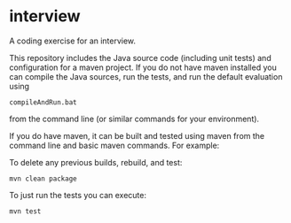 interview
=========

A coding exercise for an interview.

This repository includes the Java source code (including unit tests) and configuration for a maven project. If you do not have maven installed you can compile the Java sources, run the tests, and run the default evaluation using 

    compileAndRun.bat

from the command line (or similar commands for your environment).

If you do have maven, it can be built and tested using maven from the command line and basic maven commands. For example:

To delete any previous builds, rebuild, and test:
    
    mvn clean package

To just run the tests you can execute:
    
    mvn test
